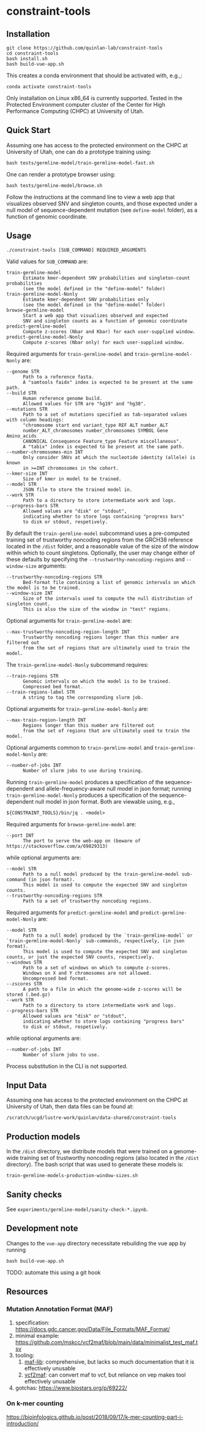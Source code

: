 # constraint-tools

## Installation

```
git clone https://github.com/quinlan-lab/constraint-tools
cd constraint-tools
bash install.sh 
bash build-vue-app.sh
```

This creates a conda environment that should be activated with, e.g.,:
```
conda activate constraint-tools
```

Only installation on Linux x86_64 is currently supported. 
Tested in the Protected Environment computer cluster of the Center for High Performance Computing (CHPC) at University of Utah. 

## Quick Start 

Assuming one has access to the protected environment on the CHPC at University of Utah,
one can do a prototype training using: 

```
bash tests/germline-model/train-germline-model-fast.sh
```

One can render a prototype browser using: 
```
bash tests/germline-model/browse.sh
```

Follow the instructions at the command line to view a web app that visualizes observed SNV and singleton counts, and those expected under a null model of sequence-dependent mutation (see `define-model` folder), as a function of genomic coordinate.  
 
## Usage

```
./constraint-tools [SUB_COMMAND] REQUIRED_ARGUMENTS
```

Valid values for `SUB_COMMAND` are: 

```
train-germline-model 
      Estimate kmer-dependent SNV probabilities and singleton-count probabilities 
      (see the model defined in the "define-model" folder)
train-germline-model-Nonly
      Estimate kmer-dependent SNV probabilities only  
      (see the model defined in the "define-model" folder)
browse-germline-model
      Start a web app that visualizes observed and expected 
      SNV and singleton counts as a function of genomic coordinate
predict-germline-model
      Compute z-scores (Nbar and Kbar) for each user-supplied window. 
predict-germline-model-Nonly
      Compute z-scores (Nbar only) for each user-supplied window. 
```

Required arguments for `train-germline-model` and `train-germline-model-Nonly` are:

```
--genome STR
      Path to a reference fasta. 
      A "samtools faidx" index is expected to be present at the same path. 
--build STR 
      Human reference genome build. 
      Allowed values for STR are "hg19" and "hg38".
--mutations STR 
      Path to a set of mutations specified as tab-separated values with column headings: 
      "chromosome start end variant_type REF ALT number_ALT 
      number_ALT_chromosomes number_chromosomes SYMBOL Gene Amino_acids 
      CANONICAL Consequence Feature_type Feature miscellaneous". 
      A "tabix" index is expected to be present at the same path.
--number-chromosomes-min INT
      Only consider SNVs at which the nucleotide identity (allele) is known 
      in >=INT chromosomes in the cohort.
--kmer-size INT
      Size of kmer in model to be trained. 
--model STR 
      JSON file to store the trained model in. 
--work STR 
      Path to a directory to store intermediate work and logs.
--progress-bars STR 
      Allowed values are "disk" or "stdout", 
      indicating whether to store logs containing "progress bars" 
      to disk or stdout, respetively.
```

By default the `train-germline-model` subcommand uses a pre-computed training set of trustworthy noncoding regions from the GRCH38 reference located in the `/dist` folder, and a reasonable value of the size of the window within which to count singletons. Optionally, the user may change either of these defaults by specifying the `--trustworthy-noncoding-regions` and `--window-size` arguments: 

```
--trustworthy-noncoding-regions STR
      Bed-format file containing a list of genomic intervals on which the model is to be trained.
--window-size INT
      Size of the intervals used to compute the null distribution of singleton count. 
      This is also the size of the window in "test" regions.
```

Optional arguments for `train-germline-model` are: 

```
--max-trustworthy-noncoding-region-length INT 
      Trustworthy noncoding regions longer than this number are filtered out 
      from the set of regions that are ultimately used to train the model. 
```

The `train-germline-model-Nonly` subcommand requires: 

```
--train-regions STR 
      Genomic intervals on which the model is to be trained. 
      Compressed bed format.
--train-regions-label STR 
      A string to tag the corresponding slurm job.
```

Optional arguments for `train-germline-model-Nonly` are: 

```
--max-train-region-length INT 
      Regions longer than this number are filtered out 
      from the set of regions that are ultimately used to train the model. 
```

Optional arguments common to `train-germline-model` and `train-germline-model-Nonly` are: 

```
--number-of-jobs INT 
      Number of slurm jobs to use during training. 
```

Running `train-germline-model` produces a specification of the sequence-dependent and allele-frequency-aware null 
model in json format; running `train-germline-model-Nonly` produces a specification of the 
sequence-dependent null model in json format. Both are viewable using, e.g., 
```
${CONSTRAINT_TOOLS}/bin/jq . <model> 
```

Required arguments for `browse-germline-model` are:

```
--port INT 
      The port to serve the web-app on (beware of https://stackoverflow.com/a/69829313)
```

while optional arguments are:

```
--model STR
      Path to a null model produced by the train-germline-model sub-command (in json format). 
      This model is used to compute the expected SNV and singleton counts. 
--trustworthy-noncoding-regions STR
      Path to a set of trustworthy noncoding regions. 
```

Required arguments for `predict-germline-model` and `predict-germline-model-Nonly` are:

```
--model STR
      Path to a null model produced by the `train-germline-model` or `train-germline-model-Nonly` sub-commands, respectively, (in json format). 
      This model is used to compute the expected SNV and singleton counts, or just the expected SNV counts, respectively. 
--windows STR
      Path to a set of windows on which to compute z-scores. 
      Windows on X and Y chromosomes are not allowed. 
      Uncompressed bed format. 
--zscores STR 
      A path to a file in which the genome-wide z-scores will be stored (.bed.gz)
--work STR 
      Path to a directory to store intermediate work and logs.
--progress-bars STR 
      Allowed values are "disk" or "stdout", 
      indicating whether to store logs containing "progress bars" 
      to disk or stdout, respetively.
```

while optional arguments are: 

```
--number-of-jobs INT 
      Number of slurm jobs to use. 
```

Process substitution in the CLI is not supported. 

## Input Data

Assuming one has access to the protected environment on the CHPC at University of Utah, 
then data files can be found at: 

```
/scratch/ucgd/lustre-work/quinlan/data-shared/constraint-tools
```

## Production models

In the `/dist` directory, we distribute models 
that were trained on a genome-wide training set of trustworthy noncoding regions
(also located in the `/dist` directory).
The bash script that was used to generate these models is:

```
train-germline-models-production-window-sizes.sh
```

## Sanity checks

See `experiments/germline-model/sanity-check-*.ipynb`. 

## Development note

Changes to the `vue-app` directory necessitate rebuilding the vue app by running 

```
bash build-vue-app.sh 
```

TODO: automate this using a git hook 

## Resources 
### Mutation Annotation Format (MAF) 

1. specification: https://docs.gdc.cancer.gov/Data/File_Formats/MAF_Format/
2. minimal example: https://github.com/mskcc/vcf2maf/blob/main/data/minimalist_test_maf.tsv
3. tooling: 
    1. [maf-lib](https://github.com/NCI-GDC/maf-lib): comprehensive, but lacks so much documentation that it is effectively unusable
    2. [vcf2maf](https://github.com/mskcc/vcf2maf): can convert maf to vcf, but reliance on vep makes tool effectively unusable
4. gotchas: https://www.biostars.org/p/69222/

### On k-mer counting 
https://bioinfologics.github.io/post/2018/09/17/k-mer-counting-part-i-introduction/
